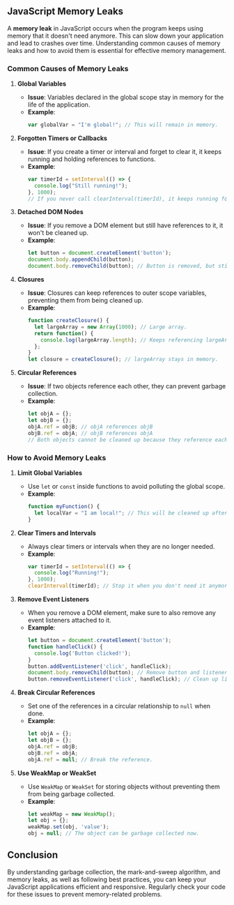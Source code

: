 ## JavaScript Memory Leaks

A **memory leak** in JavaScript occurs when the program keeps using memory that it doesn't need anymore. This can slow down your application and lead to crashes over time. Understanding common causes of memory leaks and how to avoid them is essential for effective memory management.

### Common Causes of Memory Leaks

1. **Global Variables**
   - **Issue**: Variables declared in the global scope stay in memory for the life of the application.
   - **Example**:
     ```javascript
     var globalVar = "I'm global!"; // This will remain in memory.
     ```

2. **Forgotten Timers or Callbacks**
   - **Issue**: If you create a timer or interval and forget to clear it, it keeps running and holding references to functions.
   - **Example**:
     ```javascript
     var timerId = setInterval(() => {
       console.log("Still running!");
     }, 1000);
     // If you never call clearInterval(timerId), it keeps running forever.
     ```

3. **Detached DOM Nodes**
   - **Issue**: If you remove a DOM element but still have references to it, it won't be cleaned up.
   - **Example**:
     ```javascript
     let button = document.createElement('button');
     document.body.appendChild(button);
     document.body.removeChild(button); // Button is removed, but still referenced.
     ```

4. **Closures**
   - **Issue**: Closures can keep references to outer scope variables, preventing them from being cleaned up.
   - **Example**:
     ```javascript
     function createClosure() {
       let largeArray = new Array(1000); // Large array.
       return function() {
         console.log(largeArray.length); // Keeps referencing largeArray.
       };
     }
     let closure = createClosure(); // largeArray stays in memory.
     ```

5. **Circular References**
   - **Issue**: If two objects reference each other, they can prevent garbage collection.
   - **Example**:
     ```javascript
     let objA = {};
     let objB = {};
     objA.ref = objB; // objA references objB
     objB.ref = objA; // objB references objA
     // Both objects cannot be cleaned up because they reference each other.
     ```

### How to Avoid Memory Leaks

1. **Limit Global Variables**
   - Use `let` or `const` inside functions to avoid polluting the global scope.
   - **Example**:
     ```javascript
     function myFunction() {
       let localVar = "I am local!"; // This will be cleaned up after the function ends.
     }
     ```

2. **Clear Timers and Intervals**
   - Always clear timers or intervals when they are no longer needed.
   - **Example**:
     ```javascript
     var timerId = setInterval(() => {
       console.log("Running!");
     }, 1000);
     clearInterval(timerId); // Stop it when you don't need it anymore.
     ```

3. **Remove Event Listeners**
   - When you remove a DOM element, make sure to also remove any event listeners attached to it.
   - **Example**:
     ```javascript
     let button = document.createElement('button');
     function handleClick() {
       console.log('Button clicked!');
     }
     button.addEventListener('click', handleClick);
     document.body.removeChild(button); // Remove button and listener.
     button.removeEventListener('click', handleClick); // Clean up listener.
     ```

4. **Break Circular References**
   - Set one of the references in a circular relationship to `null` when done.
   - **Example**:
     ```javascript
     let objA = {};
     let objB = {};
     objA.ref = objB;
     objB.ref = objA;
     objA.ref = null; // Break the reference.
     ```

5. **Use WeakMap or WeakSet**
   - Use `WeakMap` or `WeakSet` for storing objects without preventing them from being garbage collected.
   - **Example**:
     ```javascript
     let weakMap = new WeakMap();
     let obj = {};
     weakMap.set(obj, 'value');
     obj = null; // The object can be garbage collected now.
     ```

## Conclusion
By understanding garbage collection, the mark-and-sweep algorithm, and memory leaks, as well as following best practices,
you can keep your JavaScript applications efficient and responsive. Regularly check your code for these issues to prevent memory-related problems.
